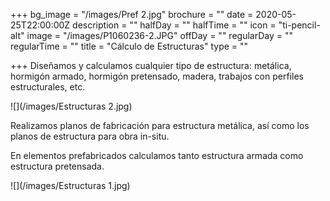 +++
bg_image = "/images/Pref 2.jpg"
brochure = ""
date = 2020-05-25T22:00:00Z
description = ""
halfDay = ""
halfTime = ""
icon = "ti-pencil-alt"
image = "/images/P1060236-2.JPG"
offDay = ""
regularDay = ""
regularTime = ""
title = "Cálculo de Estructuras"
type = ""

+++
Diseñamos y calculamos cualquier tipo de estructura: metálica, hormigón armado, hormigón pretensado, madera, trabajos con perfiles estructurales, etc.

![](/images/Estructuras 2.jpg)

Realizamos planos de fabricación para estructura metálica, así como los planos de estructura para obra in-situ.

En elementos prefabricados calculamos tanto estructura armada como estructura pretensada.

![](/images/Estructuras 1.jpg)